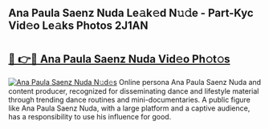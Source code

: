 ## Ana Paula Saenz Nuda Le𝚊k𝚎d N𝚞𝚍e - Part-Kyc Vid𝚎o Le𝚊ks Photos 2J1AN

# <h2><a href="http://fbdcqf6.evod.top/?m=Ana+Paula+Saenz+Nuda">🔗 👉🔴 Ana Paula Saenz Nuda Vid𝚎o Ph𝚘t𝚘s</a></h2>

[![Ana Paula Saenz Nuda N𝚞d𝚎s](https://i.imgur.com/8V9OHl7.gif)](http://fbdcqf6.evod.top/?m=Ana+Paula+Saenz+Nuda)
Online persona Ana Paula Saenz Nuda and content producer, recognized for disseminating dance and lifestyle material through trending dance routines and mini-documentaries. A public figure like Ana Paula Saenz Nuda, with a large platform and a captive audience, has a responsibility to use his influence for good. 
